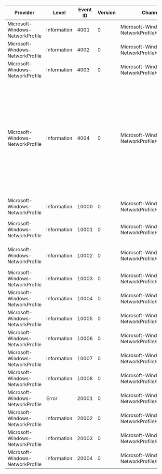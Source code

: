 Provider                          |  Level        |  Event ID  |  Version  |  Channel                                       |  Task                     |  Opcode  |  Keyword        |  Message
----------------------------------|---------------|------------|-----------|------------------------------------------------|---------------------------|----------|-----------------|----------------------------------------------------------------------------------------------------------------------------------------------------------------------------------------------------------------------------------------------------------------------------------------------------------------------------------------------------------------------------------------------------------------------------------------------------------------------------------------------------------------------------------
Microsoft-Windows-NetworkProfile  |  Information  |  4001      |  0        |  Microsoft-Windows-NetworkProfile/Operational  |  Wait for Identification  |  Start   |                 |  Entered State: {CurrentOrNextState} Interface Guid: {InterfaceGuid}
Microsoft-Windows-NetworkProfile  |  Information  |  4002      |  0        |  Microsoft-Windows-NetworkProfile/Operational  |  Wait for Identification  |  Stop    |                 |  Transitioning to State: {CurrentOrNextState} Interface Guid: {InterfaceGuid}
Microsoft-Windows-NetworkProfile  |  Information  |  4003      |  0        |  Microsoft-Windows-NetworkProfile/Operational  |  Wait for Identification  |  Stop    |                 |  Transitioning to State: {CurrentOrNextState} Interface Guid: {InterfaceGuid}
Microsoft-Windows-NetworkProfile  |  Information  |  4004      |  0        |  Microsoft-Windows-NetworkProfile/Operational  |                           |          |                 |  Network State Change Fired	New Internet Connection Profile: {NewInternetConnectionProfile}	Connection Cost Changed: {ConnectionCostChanged}	Domain Connectivity Level Changed: {DomainConnectivityLevelChanged}	Network Connectivity Level Changed: {NetworkConnectivityLevelChanged}	Host Name Changed: {HostNameChanged}	Wwan Registration State Changed: {WwanRegistrationStateChanged}	Tethering Operational State Changed: {TetheringOperationalStateChanged}	Tethering Client Count Changed: {TetheringClientCountChanged}
Microsoft-Windows-NetworkProfile  |  Information  |  10000     |  0        |  Microsoft-Windows-NetworkProfile/Operational  |                           |          |  LwtDiagnostic  |  Network Connected	Name: {Name}	Desc: {Description}	Type: {Type}	State: {State}	Category: {Category}
Microsoft-Windows-NetworkProfile  |  Information  |  10001     |  0        |  Microsoft-Windows-NetworkProfile/Operational  |                           |          |  LwtDiagnostic  |  Network Disconnected	Name: {Name}	Desc: {Description}	Type: {Type}	State: {State}	Category: {Category}
Microsoft-Windows-NetworkProfile  |  Information  |  10002     |  0        |  Microsoft-Windows-NetworkProfile/Operational  |                           |          |  LwtDiagnostic  |  Network Category Changed	Name: {Name}	Desc: {Description}	Type: {Type}	State: {State}	Category: {Category}
Microsoft-Windows-NetworkProfile  |  Information  |  10003     |  0        |  Microsoft-Windows-NetworkProfile/Diagnostic   |  Notify Clients           |  Start   |                 |  Posting Network Connected Event Type: {NetworkProfileEventState}	ProfileID: {Guid}
Microsoft-Windows-NetworkProfile  |  Information  |  10004     |  0        |  Microsoft-Windows-NetworkProfile/Diagnostic   |  Notify Clients           |  Stop    |                 |  Posted Network Connected Event Type: {NetworkProfileEventState}	ProfileID: {Guid}
Microsoft-Windows-NetworkProfile  |  Information  |  10005     |  0        |  Microsoft-Windows-NetworkProfile/Diagnostic   |  Notify Clients           |  Start   |                 |  Posting Network Profile Event Type: {NetworkProfileEventState}	ProfileID: {Guid}
Microsoft-Windows-NetworkProfile  |  Information  |  10006     |  0        |  Microsoft-Windows-NetworkProfile/Diagnostic   |  Notify Clients           |  Stop    |                 |  Posted Network Profile Event Type: {NetworkProfileEventState}	ProfileID: {Guid}
Microsoft-Windows-NetworkProfile  |  Information  |  10007     |  0        |  Microsoft-Windows-NetworkProfile/Diagnostic   |  Notify Clients           |  Start   |                 |  Posting Network Disconnected Event Type: {NetworkProfileEventState}	ProfileID: {Guid}
Microsoft-Windows-NetworkProfile  |  Information  |  10008     |  0        |  Microsoft-Windows-NetworkProfile/Diagnostic   |  Notify Clients           |  Stop    |                 |  Posted Network Disconnected Event Type: {NetworkProfileEventState}	ProfileID: {Guid}
Microsoft-Windows-NetworkProfile  |  Error        |  20001     |  0        |  Microsoft-Windows-NetworkProfile/Operational  |                           |          |  LwtDiagnostic  |  NLM service initialization failed (error={ErrorCode})
Microsoft-Windows-NetworkProfile  |  Information  |  20002     |  0        |  Microsoft-Windows-NetworkProfile/Operational  |                           |          |  LwtDiagnostic  |
Microsoft-Windows-NetworkProfile  |  Information  |  20003     |  0        |  Microsoft-Windows-NetworkProfile/Diagnostic   |                           |          |  LwtDiagnostic  |
Microsoft-Windows-NetworkProfile  |  Information  |  20004     |  0        |  Microsoft-Windows-NetworkProfile/Diagnostic   |                           |          |  LwtDiagnostic  |